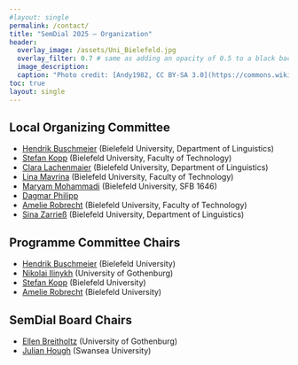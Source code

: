 ```yaml
---
#layout: single
permalink: /contact/
title: "SemDial 2025 – Organization"
header:
  overlay_image: /assets/Uni_Bielefeld.jpg
  overlay_filter: 0.7 # same as adding an opacity of 0.5 to a black background
  image_description: 
  caption: "Photo credit: [Andy1982, CC BY-SA 3.0](https://commons.wikimedia.org/wiki/File:Uni_Bielefeld.jpg) via Wikimedia Commons"
toc: true
layout: single
---
```



## Local Organizing Committee

- [Hendrik Buschmeier](https://purl.org/net/hbuschme) (Bielefeld University, Department of Linguistics)
- [Stefan Kopp](https://www.techfak.uni-bielefeld.de/~skopp/) (Bielefeld University, Faculty of Technology)
- [Clara Lachenmaier](https://de.linkedin.com/in/clara-lachenmaier-a088472ba) (Bielefeld University, Department of Linguistics)
- [Lina Mavrina](https://www.linkedin.com/in/lina-mavrina-a9358a292/) (Bielefeld University, Faculty of Technology)
- [Maryam Mohammadi](https://mohammadi-maryam.github.io/) (Bielefeld University, SFB 1646)
- [Dagmar Philipp](https://ekvv.uni-bielefeld.de/pers_publ/publ/PersonDetail.jsp?personId=27264073)
- [Amelie Robrecht](https://de.linkedin.com/in/amelie-sophie-robrecht-5b2593276) (Bielefeld University, Faculty of Technology)
- [Sina Zarrieß](https://sinazarriess.github.io/) (Bielefeld University, Department of Linguistics)


## Programme Committee Chairs

- [Hendrik Buschmeier](https://purl.org/net/hbuschme) (Bielefeld University)
- [Nikolai Ilinykh](https://www.gu.se/en/event/nikolai-ilinykh-computational-models-of-language-and-vision-studies-of-neural-models-as-learners-of-multi-modal-knowledge) (University of Gothenburg)
- [Stefan Kopp](https://www.techfak.uni-bielefeld.de/~skopp/) (Bielefeld University)
- [Amelie Robrecht](https://de.linkedin.com/in/amelie-sophie-robrecht-5b2593276) (Bielefeld University)


## SemDial Board Chairs

- [Ellen Breitholtz](https://www.gu.se/en/about/find-staff/ellenbreitholtz) (University of Gothenburg)
- [Julian Hough](https://www.swansea.ac.uk/staff/julian.hough/) (Swansea University)
